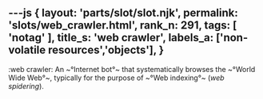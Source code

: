 ---js
{
  layout: 'parts/slot/slot.njk',
  permalink: 'slots/web_crawler.html',
  rank_n: 291,
  tags: [ 'notag' ],
  title_s: 'web crawler',
  labels_a: ['non-volatile resources','objects'],
}
---
:web crawler:
An ~°Internet bot°~ that systematically browses the ~°World Wide Web°~, typically for the purpose of ~°Web indexing°~ (<i>web spidering</i>).
